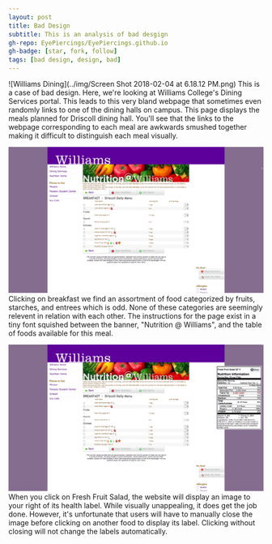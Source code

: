 ```yaml
---
layout: post
title: Bad Design
subtitle: This is an analysis of bad desgign
gh-repo: EyePiercings/EyePiercings.github.io
gh-badge: [star, fork, follow]
tags: [bad design, design, bad]
---
```


![Williams Dining](../img/Screen Shot 2018-02-04 at 6.18.12 PM.png)
This is a case of bad design. Here, we're looking at Williams College's Dining Services portal. This leads to this very bland webpage that sometimes even randomly links to one of the dining halls on campus. This page displays the meals planned for Driscoll dining hall. You'll see that the links to the webpage corresponding to each meal are awkwards smushed together making it difficult to distinguish each meal visually. 

![Driscoll Breakfast](https://github.com/EyePiercings/EyePiercings.github.io/blob/master/img/Screen%20Shot%202018-02-04%20at%206.18.12%20PM.png)
Clicking on breakfast we find an assortment of food categorized by fruits, starches, and entrees which is odd. None of these categories are seemingly relevent in relation with each other. The instructions for the page exist in a tiny font squished between the banner, "Nutrition @ Williams", and the table of foods available for this meal. 

![Driscoll Item](https://github.com/EyePiercings/EyePiercings.github.io/blob/master/img/Screen%20Shot%202018-02-05%20at%2012.39.45%20AM.png)
When you click on Fresh Fruit Salad, the website will display an image to your right of its health label. While visually unappealing, it does get the job done. However, it's unfortunate that users will have to manually close the image before clicking on another food to display its label. Clicking without closing will not change the labels automatically.
